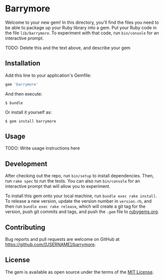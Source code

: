 # Barrymore

Welcome to your new gem! In this directory, you'll find the files you need to be able to package up your Ruby library into a gem. Put your Ruby code in the file `lib/barrymore`. To experiment with that code, run `bin/console` for an interactive prompt.

TODO: Delete this and the text above, and describe your gem

## Installation

Add this line to your application's Gemfile:

```ruby
gem 'barrymore'
```

And then execute:

    $ bundle

Or install it yourself as:

    $ gem install barrymore

## Usage

TODO: Write usage instructions here

## Development

After checking out the repo, run `bin/setup` to install dependencies. Then, run `rake spec` to run the tests. You can also run `bin/console` for an interactive prompt that will allow you to experiment.

To install this gem onto your local machine, run `bundle exec rake install`. To release a new version, update the version number in `version.rb`, and then run `bundle exec rake release`, which will create a git tag for the version, push git commits and tags, and push the `.gem` file to [rubygems.org](https://rubygems.org).

## Contributing

Bug reports and pull requests are welcome on GitHub at https://github.com/[USERNAME]/barrymore.


## License

The gem is available as open source under the terms of the [MIT License](http://opensource.org/licenses/MIT).

